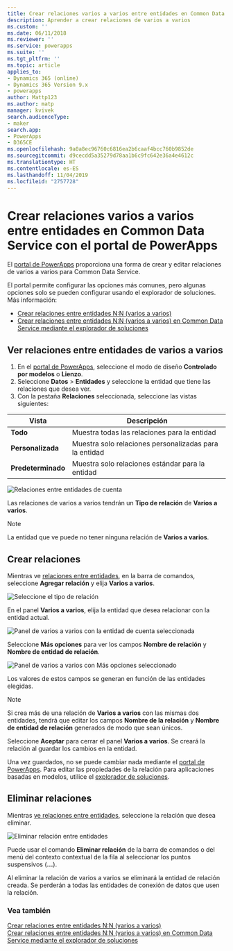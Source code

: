 ```yaml
---
title: Crear relaciones varios a varios entre entidades en Common Data Service con el portal PowerApps | MicrosoftDocs
description: Aprender a crear relaciones de varios a varios
ms.custom: ''
ms.date: 06/11/2018
ms.reviewer: ''
ms.service: powerapps
ms.suite: ''
ms.tgt_pltfrm: ''
ms.topic: article
applies_to:
- Dynamics 365 (online)
- Dynamics 365 Version 9.x
- powerapps
author: Mattp123
ms.author: matp
manager: kvivek
search.audienceType:
- maker
search.app:
- PowerApps
- D365CE
ms.openlocfilehash: 9a0a8ec96760c6816ea2b6caaf4bcc760b9852de
ms.sourcegitcommit: d9cecdd5a35279d78aa1b6c9fc642e36a4e4612c
ms.translationtype: HT
ms.contentlocale: es-ES
ms.lasthandoff: 11/04/2019
ms.locfileid: "2757728"
---
```

# <a name="create-many-to-many-entity-relationships-in-common-data-service-using-powerapps-portal"></a>Crear relaciones varios a varios entre entidades en Common Data Service con el portal de PowerApps

El [portal de PowerApps](https://make.powerapps.com/?utm_source=padocs&utm_medium=linkinadoc&utm_campaign=referralsfromdoc) proporciona una forma de crear y editar relaciones de varios a varios para Common Data Service.

El portal permite configurar las opciones más comunes, pero algunas opciones solo se pueden configurar usando el explorador de soluciones. Más información: 
- [Crear relaciones entre entidades N:N (varios a varios)](create-edit-nn-relationships.md)
- [Crear relaciones entre entidades N:N (varios a varios) en Common Data Service mediante el explorador de soluciones](create-edit-nn-relationships-solution-explorer.md)

## <a name="view-many-to-many-entity-relationships"></a>Ver relaciones entre entidades de varios a varios

1. En el [portal de PowerApps](https://make.powerapps.com/?utm_source=padocs&utm_medium=linkinadoc&utm_campaign=referralsfromdoc), seleccione el modo de diseño **Controlado por modelos** o **Lienzo**.
2. Seleccione **Datos** > **Entidades** y seleccione la entidad que tiene las relaciones que desea ver.
3. Con la pestaña **Relaciones** seleccionada, seleccione las vistas siguientes: 

 |Vista|Descripción|
 |--|--|
 |**Todo**| Muestra todas las relaciones para la entidad|
 |**Personalizada**|Muestra solo relaciones personalizadas para la entidad|
 |**Predeterminado**|Muestra solo relaciones estándar para la entidad|
<!-- TODO: What is the actual difference between All and Default? -->

![Relaciones entre entidades de cuenta](media/view-account-relationships-portal.png)

Las relaciones de varios a varios tendrán un **Tipo de relación** de **Varios a varios**.

> [!NOTE]
> La entidad que ve puede no tener ninguna relación de **Varios a varios**.

## <a name="create-relationships"></a>Crear relaciones

Mientras ve [relaciones entre entidades](#view-many-to-many-entity-relationships), en la barra de comandos, seleccione **Agregar relación** y elija **Varios a varios**.

![Seleccione el tipo de relación](media/add-relationship-menu-portal.png)

En el panel **Varios a varios**, elija la entidad que desea relacionar con la entidad actual.

![Panel de varios a varios con la entidad de cuenta seleccionada](media/many-to-many-panel-1.png)

Seleccione **Más opciones** para ver los campos **Nombre de relación** y **Nombre de entidad de relación**.

![Panel de varios a varios con Más opciones seleccionado](media/many-to-many-panel-2.png)

Los valores de estos campos se generan en función de las entidades elegidas.

> [!NOTE]
> Si crea más de una relación de **Varios a varios** con las mismas dos entidades, tendrá que editar los campos **Nombre de la relación** y **Nombre de entidad de relación** generados de modo que sean únicos.

Seleccione **Aceptar** para cerrar el panel **Varios a varios**. Se creará la relación al guardar los cambios en la entidad. 

Una vez guardados, no se puede cambiar nada mediante el [portal de PowerApps](https://make.powerapps.com/?utm_source=padocs&utm_medium=linkinadoc&utm_campaign=referralsfromdoc). Para editar las propiedades de la relación para aplicaciones basadas en modelos, utilice el [explorador de soluciones](create-edit-nn-relationships-solution-explorer.md).

## <a name="delete-relationships"></a>Eliminar relaciones

Mientras [ve relaciones entre entidades](#view-many-to-many-entity-relationships), seleccione la relación que desea eliminar.

![Eliminar relación entre entidades](media/delete-entity-relationship-portal.png)

Puede usar el comando **Eliminar relación** de la barra de comandos o del menú del contexto contextual de la fila al seleccionar los puntos suspensivos (**...**).

Al eliminar la relación de varios a varios se eliminará la entidad de relación creada. Se perderán a todas las entidades de conexión de datos que usen la relación.

### <a name="see-also"></a>Vea también

[Crear relaciones entre entidades N:N (varios a varios)](create-edit-nn-relationships.md)<br />
[Crear relaciones entre entidades N:N (varios a varios) en Common Data Service mediante el explorador de soluciones](create-edit-nn-relationships-solution-explorer.md)
